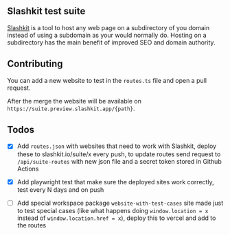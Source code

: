 ## Slashkit test suite

[Slashkit](https://slashkit.io) is a tool to host any web page on a subdirectory of you domain instead of using a subdomain as your would normally do.
Hosting on a subdirectory has the main benefit of improved SEO and domain authority.

## Contributing

You can add a new website to test in the `routes.ts` file and open a pull request.

After the merge the website will be available on `https://suite.preview.slashkit.app/{path}`.

## Todos

-   [x] Add `routes.json` with websites that need to work with Slashkit, deploy these to slashkit.io/suite/x every push, to update routes send request to `/api/suite-routes` with new json file and a secret token stored in Github Actions
-   [x] Add playwright test that make sure the deployed sites work correctly, test every N days and on push
-   [ ] Add special workspace package `website-with-test-cases` site made just to test special cases (like what happens doing `window.location = x` instead of `window.location.href = x`), deploy this to vercel and add to the routes

